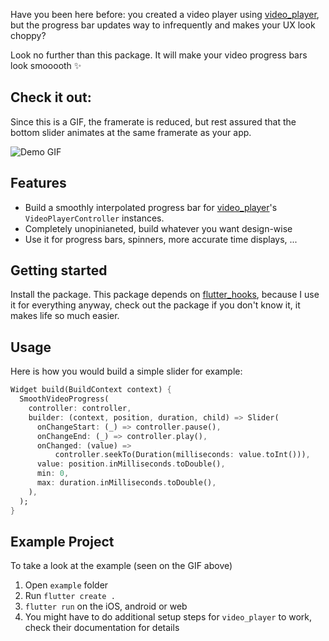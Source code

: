 Have you been here before: you created a video player using [video_player](https://pub.dev/packages/video_player),
but the progress bar updates way to infrequently and makes your UX look choppy?

Look no further than this package. It will make your video progress bars look smooooth ✨

## Check it out:
Since this is a GIF, the framerate is reduced, but rest assured that the bottom slider
animates at the same framerate as your app.

![Demo GIF](demo.gif)

## Features

- Build a smoothly interpolated progress bar for [video_player](https://pub.dev/packages/video_player)'s ``VideoPlayerController`` instances.
- Completely unopinianeted, build whatever you want design-wise
- Use it for progress bars, spinners, more accurate time displays, ...
## Getting started

Install the package. This package depends on [flutter_hooks](https://pub.dev/packages/flutter_hooks), because I use it for everything
anyway, check out the package if you don't know it, it makes life so much easier.

## Usage

Here is how you would build a simple slider for example:
```dart
Widget build(BuildContext context) {
  SmoothVideoProgress(
    controller: controller,
    builder: (context, position, duration, child) => Slider(
      onChangeStart: (_) => controller.pause(),
      onChangeEnd: (_) => controller.play(),
      onChanged: (value) =>
          controller.seekTo(Duration(milliseconds: value.toInt())),
      value: position.inMilliseconds.toDouble(),
      min: 0,
      max: duration.inMilliseconds.toDouble(),
    ),
  );
}
```

## Example Project
To take a look at the example (seen on the GIF above)
1. Open ``example`` folder
2. Run ``flutter create .``
3. ``flutter run`` on the iOS, android or web
4. You might have to do additional setup steps for ``video_player`` to work, check their documentation for details

